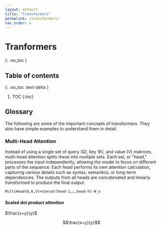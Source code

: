 ```yaml
---
layout: default
title: "Transformers"
permalink: /transformers/
nav_order: 4
---
```


# Tranformers
{: .no_toc }

## Table of contents
{: .no_toc .text-delta }

1. TOC
{:toc}


## Glossary

The following are some of the important concepts of transformers. They also
have simple examples to understand them in detail.

### Multi-Head Attention

Instead of using a single set of query (Q), key (K), and value (V) matrices,
multi-head attention splits these into multiple sets. Each set, or "head,"
processes the input independently, allowing the model to focus on different
parts of the sequence. Each head performs its own attention calculation,
capturing various details such as syntax, semantics, or long-term dependencies.
The outputs from all heads are concatenated and linearly transformed to produce
the final output.

```LaTeX
MultiHead(Q,K,V)=Concat(head-1,…,head-h)⋅W_o
```

#### Scaled dot product attention

$\frac{x+y}{y}$

$$\frac{x+y}{y}$$
